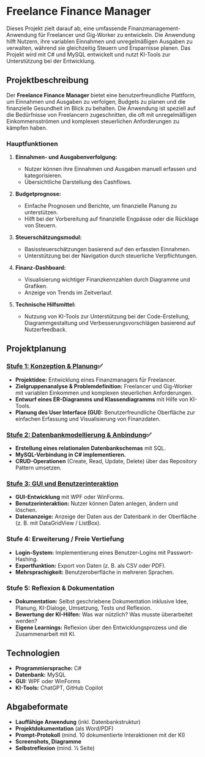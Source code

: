 # Freelance Finance Manager

Dieses Projekt zielt darauf ab, eine umfassende Finanzmanagement-Anwendung für Freelancer und Gig-Worker zu entwickeln. Die Anwendung hilft Nutzern, ihre variablen Einnahmen und unregelmäßigen Ausgaben zu verwalten, während sie gleichzeitig Steuern und Ersparnisse planen. Das Projekt wird mit C# und MySQL entwickelt und nutzt KI-Tools zur Unterstützung bei der Entwicklung.

## Projektbeschreibung

Der **Freelance Finance Manager** bietet eine benutzerfreundliche Plattform, um Einnahmen und Ausgaben zu verfolgen, Budgets zu planen und die finanzielle Gesundheit im Blick zu behalten. Die Anwendung ist speziell auf die Bedürfnisse von Freelancern zugeschnitten, die oft mit unregelmäßigen Einkommensströmen und komplexen steuerlichen Anforderungen zu kämpfen haben.

### Hauptfunktionen

1. **Einnahmen- und Ausgabenverfolgung:**
   - Nutzer können ihre Einnahmen und Ausgaben manuell erfassen und kategorisieren.
   - Übersichtliche Darstellung des Cashflows.

2. **Budgetprognose:**
   - Einfache Prognosen und Berichte, um finanzielle Planung zu unterstützen.
   - Hilft bei der Vorbereitung auf finanzielle Engpässe oder die Rücklage von Steuern.

3. **Steuerschätzungsmodul:**
   - Basissteuerschätzungen basierend auf den erfassten Einnahmen.
   - Unterstützung bei der Navigation durch steuerliche Verpflichtungen.

4. **Finanz-Dashboard:**
   - Visualisierung wichtiger Finanzkennzahlen durch Diagramme und Grafiken.
   - Anzeige von Trends im Zeitverlauf.

5. **Technische Hilfsmittel:**
   - Nutzung von KI-Tools zur Unterstützung bei der Code-Erstellung, Diagrammgestaltung und Verbesserungsvorschlägen basierend auf Nutzerfeedback.

## Projektplanung

### [Stufe 1: Konzeption & Planung](Dokumentation/1_Konzeption_und_Planung.md)✅

- **Projektidee:** Entwicklung eines Finanzmanagers für Freelancer.
- **Zielgruppenanalyse & Problemdefinition:** Freelancer und Gig-Worker mit variablen Einkommen und komplexen steuerlichen Anforderungen.
- **Entwurf eines ER-Diagramms und Klassendiagramms** mit Hilfe von KI-Tools.
- **Planung des User Interface (GUI):** Benutzerfreundliche Oberfläche zur einfachen Erfassung und Visualisierung von Finanzdaten.

### [Stufe 2: Datenbankmodellierung & Anbindung](Dokumentation/2_DBModellierung_und_Anbindung.md)✅

- **Erstellung eines relationalen Datenbankschemas** mit SQL.
- **MySQL-Verbindung in C# implementieren.**
- **CRUD-Operationen** (Create, Read, Update, Delete) über das Repository Pattern umsetzen.

### [Stufe 3: GUI und Benutzerinteraktion](Dokumentation/3_GUI_und_Benutzerinteraktion.md)

- **GUI-Entwicklung** mit WPF oder WinForms.
- **Benutzerinteraktion:** Nutzer können Daten anlegen, ändern und löschen.
- **Datenanzeige:** Anzeige der Daten aus der Datenbank in der Oberfläche (z. B. mit DataGridView / ListBox).

### Stufe 4: Erweiterung / Freie Vertiefung

- **Login-System:** Implementierung eines Benutzer-Logins mit Passwort-Hashing.
- **Exportfunktion:** Export von Daten (z. B. als CSV oder PDF).
- **Mehrsprachigkeit:** Benutzeroberfläche in mehreren Sprachen.

### Stufe 5: Reflexion & Dokumentation

- **Dokumentation:** Selbst geschriebene Dokumentation inklusive Idee, Planung, KI-Dialoge, Umsetzung, Tests und Reflexion.
- **Bewertung der KI-Hilfen:** Was war nützlich? Was musste überarbeitet werden?
- **Eigene Learnings:** Reflexion über den Entwicklungsprozess und die Zusammenarbeit mit KI.

## Technologien

- **Programmiersprache:** C#
- **Datenbank:** MySQL
- **GUI:** WPF oder WinForms
- **KI-Tools:** ChatGPT, GitHub Copilot

## Abgabeformate

- **Lauffähige Anwendung** (inkl. Datenbankstruktur)
- **Projektdokumentation** (als Word/PDF)
- **Prompt-Protokoll** (mind. 10 dokumentierte Interaktionen mit der KI)
- **Screenshots, Diagramme**
- **Selbstreflexion** (mind. 1⁄2 Seite)

